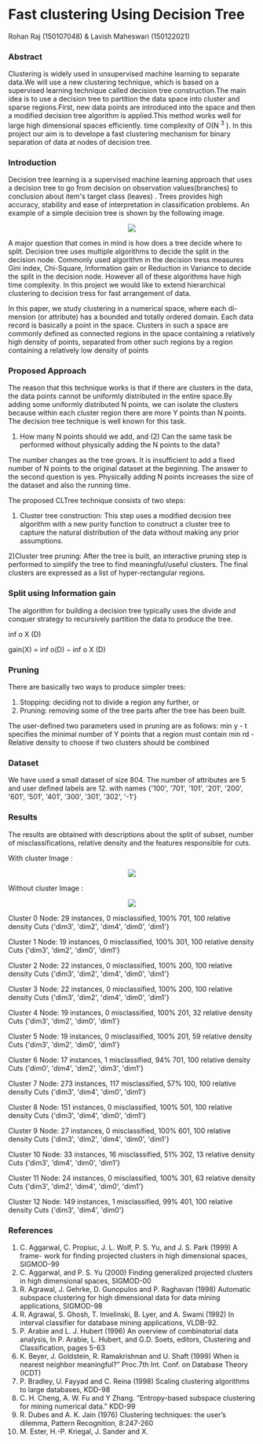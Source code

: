 # Fast clustering Using Decision Tree
Rohan Raj (150107048) & Lavish Maheswari (150122021)
### Abstract
Clustering is widely used in unsupervised machine learning to separate data.We will use a new  clustering technique, which is based on a supervised learning technique called decision tree construction.The main idea is to use a decision tree to partition the data space into cluster and sparse regions.First, new data points are introduced into the space and then a modified decision tree algorithm is applied.This method works well for large high dimensional
spaces efficiently.
time complexity of O(N <sup>3</sup> ). In this project our aim is to develope a fast clustering mechanism for binary separation of data at nodes of decision tree.

### Introduction

Decision tree learning is a supervised machine learning approach that uses a decision tree to go from decision on observation values(branches) to conclusion about item's target class (leaves) . Trees provides high accuracy, stability and ease of interpretation in classification problems. 
An example of a simple decision tree is shown by the following image.
<p align="center">
	<img src="image/Decision_Tree_2.png"/>
</p>
A major question that comes in mind is how does a tree decide where to split. Decision tree uses multiple algorithms to decide the split in the
decision node. Commonly used algorithm in the decision tress measures Gini index, Chi-Square, Information gain or Reduction in Variance to decide 
the split in the decision node. However all of these algorithms have high time complexity. 	In this project we would like to extend hierarchical clustering
to decision tress for fast arrangement of data.

In this paper, we study clustering in a numerical space, where each di-mension (or attribute) has a bounded and totally ordered domain. Each data
record is basically a point in the space. Clusters in such a space are commonly
defined as connected regions in the space containing a relatively high density
of points, separated from other such regions by a region containing a relatively
low density of points

### Proposed Approach

The reason that this technique works is that if there are clusters in the
data, the data points cannot be uniformly distributed in the entire space.By adding some uniformly distributed N points, we can isolate the clusters
because within each cluster region there are more Y points than N points.
The decision tree technique is well known for this task.

1)  How many N points should we add, and 
(2) Can the same task be performed without physically adding the
    N points to the data?

The number changes as the tree grows. It is insufficient to add a fixed number of N
points to the original dataset at the beginning. The answer
to the second question is yes. Physically adding N points increases the size
of the dataset and also the running time.

The proposed CLTree technique consists of two steps:

1) Cluster tree construction: This step uses a modified decision tree algorithm
with a new purity function to construct a cluster tree to capture the
natural distribution of the data without making any prior assumptions.

2)Cluster tree pruning: After the tree is built, an interactive pruning step
is performed to simplify the tree to find meaningful/useful clusters. The
final clusters are expressed as a list of hyper-rectangular regions.

### Split using Information gain
The algorithm for building a decision tree typically uses the divide and
conquer strategy to recursively partition the data to produce the tree.

inf o X (D)

gain(X) = inf o(D) − inf o X (D) 

### Pruning 
There are basically two ways to produce simpler trees:

1. Stopping: deciding not to divide a region any further, or
2. Pruning: removing some of the tree parts after the tree has been built.

The user-defined two parameters used in pruning are as follows:
min y - t specifies the minimal number of Y points that a region must
 			contain
min rd - Relative density to choose if two clusters should be combined

### Dataset 

We have used a small dataset of size 804.
The number of attributes are 5 and user defined labels are 12.
with names {'100', '701', '101', '201', '200', '601', '501', '401', '300', '301', '302', '-1'}

### Results 

The results are obtained with descriptions about the split of subset, number of
misclassifications, relative density and the features responsible for cuts.

With cluster Image : 
<p align="center">
	<img src="image/Figure_1.png"/>
</p>
Without cluster Image : 
<p align="center">
	<img src="image/Withoutcluster.png"/>
</p>

Cluster 0
Node: 
29 instances, 0 misclassified, 100% 701, 100 relative density 
Cuts {'dim3', 'dim2', 'dim4', 'dim0', 'dim1'}

Cluster 1
Node: 
19 instances, 0 misclassified, 100% 301, 100 relative density 
Cuts {'dim3', 'dim2', 'dim0', 'dim1'}

Cluster 2
Node: 
22 instances, 0 misclassified, 100% 200, 100 relative density 
Cuts {'dim3', 'dim2', 'dim4', 'dim0', 'dim1'}

Cluster 3
Node: 
22 instances, 0 misclassified, 100% 200, 100 relative density 
Cuts {'dim3', 'dim2', 'dim4', 'dim0', 'dim1'}

Cluster 4
Node: 
19 instances, 0 misclassified, 100% 201, 32 relative density 
Cuts {'dim3', 'dim2', 'dim0', 'dim1'}

Cluster 5
Node: 
19 instances, 0 misclassified, 100% 201, 59 relative density 
Cuts {'dim3', 'dim2', 'dim0', 'dim1'}

Cluster 6
Node: 
17 instances, 1 misclassified, 94% 701, 100 relative density 
Cuts {'dim0', 'dim4', 'dim2', 'dim3', 'dim1'}

Cluster 7
Node: 
273 instances, 117 misclassified, 57% 100, 100 relative density 
Cuts {'dim3', 'dim4', 'dim0', 'dim1'}

Cluster 8
Node: 
151 instances, 0 misclassified, 100% 501, 100 relative density 
Cuts {'dim3', 'dim4', 'dim0', 'dim1'}

Cluster 9
Node: 
27 instances, 0 misclassified, 100% 601, 100 relative density 
Cuts {'dim3', 'dim2', 'dim4', 'dim0', 'dim1'}

Cluster 10
Node: 
33 instances, 16 misclassified, 51% 302, 13 relative density 
Cuts {'dim3', 'dim4', 'dim0', 'dim1'}

Cluster 11
Node: 
24 instances, 0 misclassified, 100% 301, 63 relative density 
Cuts {'dim3', 'dim2', 'dim4', 'dim0', 'dim1'}

Cluster 12
Node: 
149 instances, 1 misclassified, 99% 401, 100 relative density 
Cuts {'dim3', 'dim4', 'dim0'}


### References 

1. C. Aggarwal, C. Propiuc, J. L. Wolf, P. S. Yu, and J. S. Park (1999) A frame-
work for finding projected clusters in high dimensional spaces, SIGMOD-99
2. C. Aggarwal, and P. S. Yu (2000) Finding generalized projected clusters in high
dimensional spaces, SIGMOD-00
3. R. Agrawal, J. Gehrke, D. Gunopulos and P. Raghavan (1998) Automatic
subspace clustering for high dimensional data for data mining applications,
SIGMOD-98
4. R. Agrawal, S. Ghosh, T. Imielinski, B. Lyer, and A. Swami (1992) In interval
classifier for database mining applications, VLDB-92.
5. P. Arabie and L. J. Hubert (1996) An overview of combinatorial data analysis,
In P. Arabie, L. Hubert, and G.D. Soets, editors, Clustering and Classification,
pages 5-63
6. K. Beyer, J. Goldstein, R. Ramakrishnan and U. Shaft (1999) When is nearest
neighbor meaningful?” Proc.7th Int. Conf. on Database Theory (ICDT)
7. P. Bradley, U. Fayyad and C. Reina (1998) Scaling clustering algorithms to
large databases, KDD-98
8. C. H. Cheng, A. W. Fu and Y Zhang. ”Entropy-based subspace clustering for
mining numerical data.” KDD-99
9. R. Dubes and A. K. Jain (1976) Clustering techniques: the user’s dilemma,
Pattern Recognition, 8:247-260
10. M. Ester, H.-P. Kriegal, J. Sander and X.
